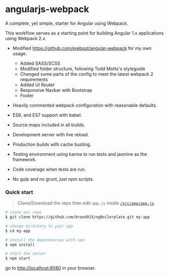 # angularjs-webpack

A complete, yet simple, starter for Angular using Webpack.

This workflow serves as a starting point for building Angular 1.x applications using Webpack 2.x.

* Modified https://github.com/preboot/angular-webpack for my own usage.
    - Added SASS/SCSS
    - Modified folder structure, following Todd Motto's styleguide
    - Changed some parts of the config to meet the latest webpack 2 requirements
    - Added UI Router
    - Responsive Navbar with Bootstrap
    - Footer
    
* Heavily commented webpack configuration with reasonable defaults.
* ES6, and ES7 support with babel.
* Source maps included in all builds.
* Development server with live reload.
* Production builds with cache busting.
* Testing environment using karma to run tests and jasmine as the framework.
* Code coverage when tests are run.
* No gulp and no grunt, just npm scripts.



### Quick start

> Clone/Download the repo then edit `app.js` inside [`/src/app/app.js`](/src/app/app.js)

```bash
# clone our repo
$ git clone https://github.com/brood915/ngBoilerplate.git my-app

# change directory to your app
$ cd my-app

# install the dependencies with npm
$ npm install

# start the server
$ npm start
```

go to [http://localhost:8080](http://localhost:8080) in your browser.

